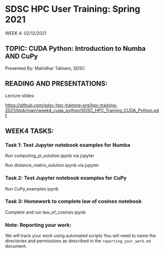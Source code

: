 
# SDSC HPC User Training: Spring 2021

WEEK 4: 02/12/2021

## TOPIC: CUDA Python: Introduction to Numba AND CuPy

Presented By: Mahidhar Tatineni, SDSC

## READING AND PRESENTATIONS:

Lecture slides:

https://github.com/sdsc-hpc-training-org/hpc-training-2021/blob/main/week4_cuda_python/SDSC_HPC_Training_CUDA_Python.pdf

## WEEK4 TASKS:

### Task 1: Test Jupyter notebook examples for Numba 
Run computing_pi_solution.ipynb via jupyter 

Run distance_matrix_solution.ipynb via jupyter

### Task 2: Test Jupyter notebook examples for CuPy
Run CuPy_examples.ipynb

### Task 3: Homework to complete law of cosines notebook
Complete and run law_of_cosines.ipynb


### Note: Reporting your work:
We will track your work using automated scripts
You will need to name the directories and permissions as described in the ``reporting_your_work.md`` document.
